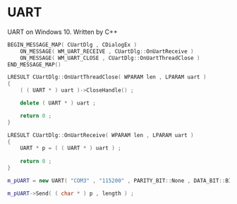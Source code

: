 # UART
UART on Windows 10. Written by C++
    
```cpp
BEGIN_MESSAGE_MAP( CUartDlg , CDialogEx )
	ON_MESSAGE( WM_UART_RECEIVE , CUartDlg::OnUartReceive )
	ON_MESSAGE( WM_UART_CLOSE , CUartDlg::OnUartThreadClose )
END_MESSAGE_MAP()
```

```cpp
LRESULT CUartDlg::OnUartThreadClose( WPARAM len , LPARAM uart )
{
	( ( UART * ) uart )->CloseHandle() ;

	delete ( UART * ) uart ;

	return 0 ;
}
```

```cpp
LRESULT CUartDlg::OnUartReceive( WPARAM len , LPARAM uart )
{
	UART * p = ( ( UART * ) uart ) ;
	
	return 0 ;
}
```
     
```cpp
m_pUART = new UART( "COM3" , "115200" , PARITY_BIT::None , DATA_BIT::BIT_8 , STOP_BIT::BIT_1 ) ;
```
    
```cpp
m_pUART->Send( ( char * ) p , length ) ;
```
